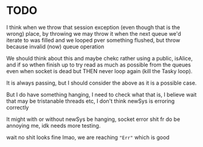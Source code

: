 # TODO

I think when we throw that session exception (even though that is the wrong) place,
by throwing we may throw it when the next queue we'd iterate to was filled and we looped
pver something flushed, but throw because invalid (now) queue operation

We should think about this and maybe chekc rather using a public, isAlice, and if so wthen finish up to try read as
much as possible from the queues even when socket is dead but THEN never loop again (kill the Tasky loop).

It is always passing, but I should consider the above as it is a possible case.

But I do have something hanging, I need to check what that is, I believe wait that may be tristanable threads etc, I don't think newSys is erroring correctly

It might with or without newSys be hanging, socket error shit fr do be annoying me, idk needs more testing.

wait no shit looks fine lmao, we are reaching `"Err"` which is good